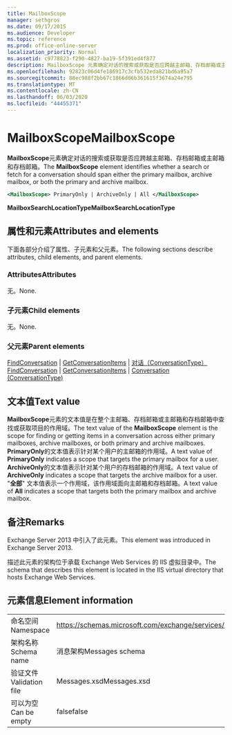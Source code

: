 ```yaml
---
title: MailboxScope
manager: sethgros
ms.date: 09/17/2015
ms.audience: Developer
ms.topic: reference
ms.prod: office-online-server
localization_priority: Normal
ms.assetid: c9778823-f290-4827-ba19-5f391ed4f877
description: MailboxScope 元素确定对话的搜索或获取是否应跨越主邮箱、存档邮箱或主邮箱和存档邮箱。
ms.openlocfilehash: 92823c06d4fe186917c3cfb532eda821bd6a95a7
ms.sourcegitcommit: 88ec988f2bb67c1866d06b361615f3674a24e795
ms.translationtype: MT
ms.contentlocale: zh-CN
ms.lasthandoff: 06/03/2020
ms.locfileid: "44455371"
---
```

# <a name="mailboxscope"></a><span data-ttu-id="8e7c1-103">MailboxScope</span><span class="sxs-lookup"><span data-stu-id="8e7c1-103">MailboxScope</span></span>

<span data-ttu-id="8e7c1-104">**MailboxScope**元素确定对话的搜索或获取是否应跨越主邮箱、存档邮箱或主邮箱和存档邮箱。</span><span class="sxs-lookup"><span data-stu-id="8e7c1-104">The **MailboxScope** element identifies whether a search or fetch for a conversation should span either the primary mailbox, archive mailbox, or both the primary and archive mailbox.</span></span> 
  
```XML
<MailboxScope> PrimaryOnly | ArchiveOnly | All </MailboxScope>
```

<span data-ttu-id="8e7c1-105">**MailboxSearchLocationType**</span><span class="sxs-lookup"><span data-stu-id="8e7c1-105">**MailboxSearchLocationType**</span></span>

## <a name="attributes-and-elements"></a><span data-ttu-id="8e7c1-106">属性和元素</span><span class="sxs-lookup"><span data-stu-id="8e7c1-106">Attributes and elements</span></span>

<span data-ttu-id="8e7c1-107">下面各部分介绍了属性、子元素和父元素。</span><span class="sxs-lookup"><span data-stu-id="8e7c1-107">The following sections describe attributes, child elements, and parent elements.</span></span>
  
### <a name="attributes"></a><span data-ttu-id="8e7c1-108">Attributes</span><span class="sxs-lookup"><span data-stu-id="8e7c1-108">Attributes</span></span>

<span data-ttu-id="8e7c1-109">无。</span><span class="sxs-lookup"><span data-stu-id="8e7c1-109">None.</span></span>
  
### <a name="child-elements"></a><span data-ttu-id="8e7c1-110">子元素</span><span class="sxs-lookup"><span data-stu-id="8e7c1-110">Child elements</span></span>

<span data-ttu-id="8e7c1-111">无。</span><span class="sxs-lookup"><span data-stu-id="8e7c1-111">None.</span></span>
  
### <a name="parent-elements"></a><span data-ttu-id="8e7c1-112">父元素</span><span class="sxs-lookup"><span data-stu-id="8e7c1-112">Parent elements</span></span>

<span data-ttu-id="8e7c1-113">[FindConversation](findconversation.md)  | [GetConversationItems](getconversationitems.md)  | [对话（ConversationType）](conversation-conversationtype.md)</span><span class="sxs-lookup"><span data-stu-id="8e7c1-113">[FindConversation](findconversation.md) | [GetConversationItems](getconversationitems.md) | [Conversation (ConversationType)](conversation-conversationtype.md)</span></span>
  
## <a name="text-value"></a><span data-ttu-id="8e7c1-114">文本值</span><span class="sxs-lookup"><span data-stu-id="8e7c1-114">Text value</span></span>

<span data-ttu-id="8e7c1-115">**MailboxScope**元素的文本值是在整个主邮箱、存档邮箱或主邮箱和存档邮箱中查找或获取项目的作用域。</span><span class="sxs-lookup"><span data-stu-id="8e7c1-115">The text value of the **MailboxScope** element is the scope for finding or getting items in a conversation across either primary mailboxes, archive mailboxes, or both primary and archive mailboxes.</span></span> <span data-ttu-id="8e7c1-116">**PrimaryOnly**的文本值表示针对某个用户的主邮箱的作用域。</span><span class="sxs-lookup"><span data-stu-id="8e7c1-116">A text value of **PrimaryOnly** indicates a scope that targets the primary mailbox for a user.</span></span> <span data-ttu-id="8e7c1-117">**ArchiveOnly**的文本值表示针对某个用户的存档邮箱的作用域。</span><span class="sxs-lookup"><span data-stu-id="8e7c1-117">A text value of **ArchiveOnly** indicates a scope that targets the archive mailbox for a user.</span></span> <span data-ttu-id="8e7c1-118">"**全部**" 文本值表示一个作用域，该作用域面向主邮箱和存档邮箱。</span><span class="sxs-lookup"><span data-stu-id="8e7c1-118">A text value of **All** indicates a scope that targets both the primary mailbox and archive mailbox.</span></span> 
  
## <a name="remarks"></a><span data-ttu-id="8e7c1-119">备注</span><span class="sxs-lookup"><span data-stu-id="8e7c1-119">Remarks</span></span>

<span data-ttu-id="8e7c1-120">Exchange Server 2013 中引入了此元素。</span><span class="sxs-lookup"><span data-stu-id="8e7c1-120">This element was introduced in Exchange Server 2013.</span></span>
  
<span data-ttu-id="8e7c1-121">描述此元素的架构位于承载 Exchange Web Services 的 IIS 虚拟目录中。</span><span class="sxs-lookup"><span data-stu-id="8e7c1-121">The schema that describes this element is located in the IIS virtual directory that hosts Exchange Web Services.</span></span>
  
## <a name="element-information"></a><span data-ttu-id="8e7c1-122">元素信息</span><span class="sxs-lookup"><span data-stu-id="8e7c1-122">Element information</span></span>

|||
|:-----|:-----|
|<span data-ttu-id="8e7c1-123">命名空间</span><span class="sxs-lookup"><span data-stu-id="8e7c1-123">Namespace</span></span>  <br/> |https://schemas.microsoft.com/exchange/services/2006/messages  <br/> |
|<span data-ttu-id="8e7c1-124">架构名称</span><span class="sxs-lookup"><span data-stu-id="8e7c1-124">Schema name</span></span>  <br/> |<span data-ttu-id="8e7c1-125">消息架构</span><span class="sxs-lookup"><span data-stu-id="8e7c1-125">Messages schema</span></span>  <br/> |
|<span data-ttu-id="8e7c1-126">验证文件</span><span class="sxs-lookup"><span data-stu-id="8e7c1-126">Validation file</span></span>  <br/> |<span data-ttu-id="8e7c1-127">Messages.xsd</span><span class="sxs-lookup"><span data-stu-id="8e7c1-127">Messages.xsd</span></span>  <br/> |
|<span data-ttu-id="8e7c1-128">可以为空</span><span class="sxs-lookup"><span data-stu-id="8e7c1-128">Can be empty</span></span>  <br/> |<span data-ttu-id="8e7c1-129">false</span><span class="sxs-lookup"><span data-stu-id="8e7c1-129">false</span></span>  <br/> |
   

